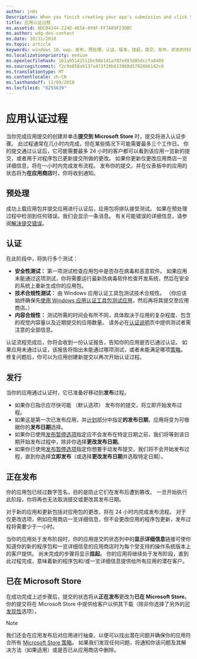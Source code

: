 ```yaml
---
author: jnHs
Description: When you finish creating your app's submission and click Submit to the Store, the submission enters the certification step.
title: 应用认证过程
ms.assetid: 0DCB4344-224D-4E5A-899F-FF7A89F23DBC
ms.author: wdg-dev-content
ms.date: 10/31/2018
ms.topic: article
keywords: windows 10，uwp，发布，预处理，认证，版本，挂起，提交，发布，状态的时间
ms.localizationpriority: medium
ms.openlocfilehash: 161a95141511bc00b1d1a707e893d85dccfa8409
ms.sourcegitcommit: f2c9a050a9137a473f28b613968d5782866142c6
ms.translationtype: MT
ms.contentlocale: zh-CN
ms.lasthandoff: 11/09/2018
ms.locfileid: "6255639"
---
```

# <a name="the-app-certification-process"></a>应用认证过程

当你完成应用提交的创建并单击**提交到 Microsoft Store** 时，提交将进入认证步骤。 此过程通常在几小时内完成，但在某些情况下可能需要最多三个工作日。 你的提交通过认证后，它可能需要最多 24 小时的客户都可以看到该应用一览新的提交，或者用于对程序包已更新提交所做的更改。 如果你更新仅更改应用商店一览详细信息，将在一小时内完成发布流程。  发布你的提交，并在仪表板中的应用的状态将为**在应用商店**时，你将收到通知。

## <a name="preprocessing"></a>预处理

成功上载应用包并提交应用进行认证后，应用包将排队接受测试。 如果在预处理过程中检测到任何错误，我们会显示一条消息。 有关可能错误的详细信息，请参阅[解决提交错误](resolve-submission-errors.md)。

## <a name="certification"></a>认证

在此阶段中，将执行多个测试：

-   **安全性测试：** 第一项测试检查应用包中是否存在病毒和恶意软件。 如果应用未能通过这项测试，你将需要运行最新防病毒软件检查开发系统，然后在安全的系统上重新生成你的应用包。
-   **技术合规性测试：** 由 Windows 应用认证工具包测试技术合规性。 （你应该始终确保先[使用 Windows 应用认证工具包测试应用](../debug-test-perf/windows-app-certification-kit.md)，然后再将其提交至应用商店。）
-   **内容合规性：** 测试所需的时间会有所不同，具体取决于应用的复杂程度、包含的视觉内容量以及近期提交的应用数量。 请务必在[认证说明](notes-for-certification.md)页中提供测试者需注意的全部信息。

认证流程完成后，你将会收到一份认证报告，告知你的应用是否已通过认证。 如果应用未通过认证，该报告将指出未能通过哪项测试，或者未能满足哪项[策略](https://docs.microsoft.com/legal/windows/agreements/store-policies)。 修复问题后，你可以为应用创建新提交以再次开始认证过程。

## <a name="release"></a>发行

当你的应用通过认证时，它已准备好移动到**发布**过程。

- 如果你已指示应尽快可能 （默认选项） 发布你的提交，将立即开始发布过程。
- 如果这是第一次已发布应用，并[计划](configure-precise-release-scheduling.md#release)部分中指定**的发布日期**，应用将变为可根据你的**发布日期**选择。
- 如果你已使用[发布暂停选项](manage-submission-options.md#publishing-hold-options)指定应不会发布在特定日期之前，我们将等到该日期开始发布过程中，除非你选择**更改发布日期**。
- 如果你已使用[发布暂停选项](manage-submission-options.md#publishing-hold-options)指定你想要手动发布提交，我们将不会开始发布过程，直到你选择**立即发布**（或选择**更改发布日期**并选取特定日期）。


## <a name="publishing"></a>正在发布

你的应用包已经过数字签名，目的是防止它们在发布后遭到篡改。 一旦开始执行此阶段，你将再也无法取消提交或更改其发布日期。

对于新的应用和更新包括对应用包的更改，将在 24 小时内完成发布流程。 对于仅更改选项，例如应用商店一览详细信息，但不会更改应用的程序包更新，发布过程将需要少于一小时。

当你的应用处于发布阶段时，你的应用提交的状态列中的**显示详细信息**链接可使你知道你的新的程序包和一览详细信息的应用商店时为每个受支持的操作系统版本上的客户提供。 尚未完成的步骤将显示**挂起**。 你的应用将继续处于发布阶段，直到此过程完成，意味着新的程序包和/或一览详细信息提供给所有应用的潜在客户。

## <a name="in-the-store"></a>已在 Microsoft Store 

在成功完成上述步骤后，提交的状态将从**正在发布**更改为**已在 Microsoft Store**。 你的提交将在 Microsoft Store 中提供给客户以供其下载（除非你选择了另外的[可发现性](choose-visibility-options.md#discoverability)选项）。 

> [!NOTE]
> 我们还会在应用发布后对应用进行抽查，以便可以找出潜在问题并确保你的应用符合所有 [Microsoft Store 策略](https://docs.microsoft.com/legal/windows/agreements/store-policies)。 如果我们发现任何问题，将通知你该问题及其解决方法（如果适用）或是否已从应用商店中删除。

 

 

 




